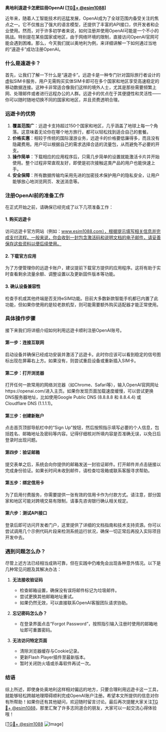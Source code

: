 **奥地利遠遊卡怎麽註冊OpenAI [[TG💪+ @esim1088](https://t.me/s/esim1088)]**

近年来，随着人工智能技术的迅猛发展，OpenAI成为了全球范围内备受关注的焦点之一。它不仅推出了强大的语言模型，还提供了丰富的API接口，供开发者和企业使用。然而，对于许多初学者来说，如何注册并使用OpenAI可能是一个不小的挑战。特别是在某些国家或地区，由于网络环境的限制，直接访问OpenAI官网可能会遇到困难。那么，今天我们就以奥地利为例，来详细讲解一下如何通过当地的“遠遊卡”成功注册OpenAI。

### 什么是遠遊卡？

首先，让我们了解一下什么是“遠遊卡”。远遊卡是一种专门针对国际旅行者设计的虚拟SIM卡服务，用户无需购买实体SIM卡即可在多个国家和地区享受高速稳定的移动数据连接。这种卡非常适合像我们这样的境外人士，尤其是那些需要频繁上网、处理邮件或者进行远程办公的人群。远遊卡的优点在于其便捷性和灵活性——你可以随时随地切换不同的国家和地区，并且资费透明合理。

### 远遊卡的优势

1. **覆盖范围广**：远遊卡支持超过150个国家和地区，几乎涵盖了地球上每一个角落。这意味着无论你在哪个地方旅行，都可以轻松找到适合自己的套餐。
2. **价格实惠**：相较于传统的国际漫游业务，远遊卡的价格要低廉得多，而且没有隐藏费用。用户可以根据自己的需求选择合适的流量包，从而避免不必要的开支。
3. **操作简单**：下载相应的应用程序后，只需几步简单的设置就能激活卡片并开始使用。整个过程非常直观友好，即使是初次接触这类产品的用户也能快速上手。
4. **安全保障**：所有数据传输均采用先进的加密技术保护用户的隐私安全，让用户能够放心地浏览网页、发送消息等。

### 注册OpenAI前的准备工作

在正式开始之前，请确保已经完成了以下几项准备工作：

#### 1. 购买远遊卡
访问远遊卡官方网站（例如：www.esim1088.com），根据提示填写相关信息并完成支付流程。一般来说，你会收到一封包含激活码和说明文档的电子邮件，请妥善保存这些资料以便后续使用。

#### 2. 下载官方应用
为了方便管理你的远遊卡账户，建议提前下载官方提供的应用程序。这将有助于实时查看剩余流量余额、调整设置以及更新固件版本等功能。

#### 3. 确认设备兼容性
检查手机或其他终端是否支持eSIM功能。目前大多数新款智能手机都已内置了此功能，但如果你使用的是较老款机型，则可能需要额外购买适配器才能正常使用。

### 具体操作步骤

接下来我们将详细介绍如何利用远遊卡顺利注册OpenAI账号。

#### 第一步：连接互联网
启动设备并确保已经成功安装并激活了远遊卡。此时你应该可以看到稳定的信号图标出现在屏幕右上方。如果没有，则尝试重启设备或重新插入SIM卡。

#### 第二步：打开浏览器
打开任何一款常用的网络浏览器（如Chrome、Safari等），输入OpenAI官网网址https://openai.com/进入主页。如果你发现页面加载速度缓慢，可以尝试更换DNS服务器地址，比如使用Google Public DNS (8.8.8.8 和 8.8.4.4) 或 Cloudflare DNS (1.1.1.1)。

#### 第三步：创建新账户
点击首页顶部导航栏中的“Sign Up”按钮，然后按照指示填写必要的个人信息，包括姓名、邮箱地址及密码等内容。记得仔细核对所填内容是否准确无误，以免日后登录时出现问题。

#### 第四步：验证邮箱
提交表单之后，系统会向你提供的邮箱发送一封验证邮件。打开邮件并点击链接以完成身份验证。如果长时间未收到邮件，请检查垃圾箱或联系客服寻求帮助。

#### 第五步：绑定信用卡
为了启用付费服务，你需要提供一张有效的信用卡作为付款方式。请注意，部分国家和地区可能对跨境交易有限制，请事先咨询银行确认相关规定。

#### 第六步：测试API接口
登录后即可访问开发者门户，这里提供了详细的文档指南和技术支持资源。你可以尝试调用几个示例代码片段来检测系统运行状况，确保一切正常后再投入实际项目开发中去。

### 遇到问题怎么办？

尽管上述方法已经相当成熟可靠，但在实践中仍难免会出现各种意外情况。以下是几种常见问题及其解决办法：

1. **无法接收验证码**
   - 检查邮箱设置，确保没有误将邮件标记为垃圾邮件。
   - 尝试更换其他邮箱地址重试。
   - 如果仍然无效，可以直接联系OpenAI客服团队请求协助。

2. **忘记密码怎么办？**
   - 在登录界面点击“Forgot Password”，按照指引输入注册时使用的邮箱地址即可重置密码。

3. **无法访问特定页面**
   - 清除浏览器缓存与Cookie记录。
   - 更新Flash Player插件至最新版本。
   - 暂时关闭防火墙或杀毒软件再试一次。

### 结语

综上所述，即使身处奥地利这样相对偏远的地方，只要合理利用远遊卡这一工具，就能够轻松跨越地理障碍顺利完成OpenAI账户注册。希望本文所提供的信息对你有所帮助！如果你还有其他疑问，欢迎随时留言讨论。最后再次提醒大家关注[TG💪+ @esim1088](https://t.me/s/esim1088)，那里汇聚了许多志同道合的朋友，大家可以一起交流心得体验哦！

[[TG💪+ @esim1088](https://t.me/s/esim1088) ![Image](https://i.postimg.cc/4NQfJmqS/Snipaste-2025-05-13-00-14-12.png)]